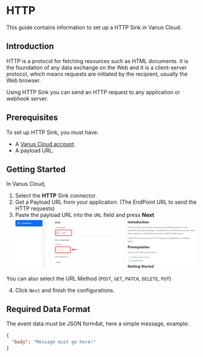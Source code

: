 # HTTP

This guide contains information to set up a HTTP Sink in Vanus Cloud.

## Introduction

HTTP is a protocol for fetching resources such as HTML documents. It is the foundation of any data exchange on the Web and it is a client-server protocol, which means requests are initiated by the recipient, usually the Web browser.

Using HTTP Sink you can send an HTTP request to any application or webhook server.

## Prerequisites

To set up HTTP Sink, you must have:

- A [Vanus Cloud account](https://cloud.vanus.ai).
- A payload URL.

## Getting Started

In Vanus Cloud,

1. Select the **HTTP** Sink connector.
2. Get a Payload URL from your application. (The EndPoint URL to send the HTTP requests)
3. Paste the payload URL into the `URL` field and press **Next**
![](images/http.png)

You can also select the URL Method (`POST`, `GET`, `PATCH`, `DELETE`, `PUT`)

4. Click `Next` and finish the configurations.

## Required Data Format

The event data must be JSON form4at, here a simple message, example:

```json
{
  "body": "Message must go here!"
}
```
